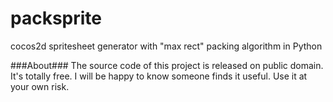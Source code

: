 packsprite
==========

cocos2d spritesheet generator with "max rect" packing algorithm in Python

###About###
The source code of this project is released on public domain. It's totally free. I will be happy to know someone finds it useful. Use it at your own risk.
